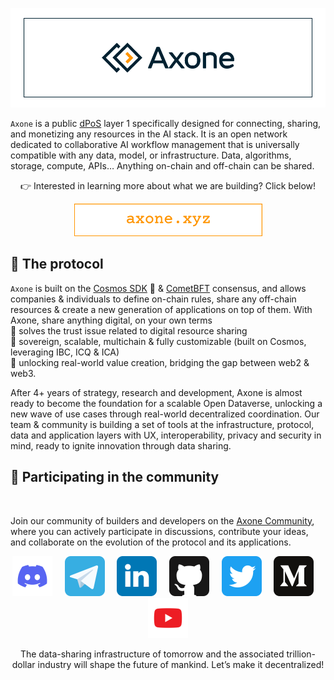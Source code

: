 [![axone github banner](/profile/static/axone-banner.png)](https://axone.xyz)

`Axone` is a public [dPoS](https://en.bitcoinwiki.org/wiki/DPoS) layer 1 specifically designed for connecting, sharing, and monetizing any resources in the AI stack.
It is an open network dedicated to collaborative AI workflow management that is universally compatible with any data, model, or infrastructure.
Data, algorithms, storage, compute, APIs… Anything on-chain and off-chain can be shared.

<p align="center">👉 Interested in learning more about what we are building? Click below!</p>

<p align="center"><a href="https://axone.xyz"><img src="/profile/static/axone-link-courier.png" /></a></p>

## 🔗 The protocol

`Axone` is built on the [Cosmos SDK](https://v1.cosmos.network/sdk) 💫 & [CometBFT](https://cometbft.com) consensus, and allows companies & individuals to define on-chain rules, share any off-chain resources & create a new generation of applications on top of them. With Axone, share anything digital, on your own terms
</br>🚀 solves the trust issue related to digital resource sharing
</br>🚀 sovereign, scalable, multichain & fully customizable (built on Cosmos, leveraging IBC, ICQ & ICA)
</br>🚀 unlocking real-world value creation, bridging the gap between web2 & web3.

After 4+ years of strategy, research and development, Axone is almost ready to become the foundation for a scalable Open Dataverse, unlocking a new wave of use cases through real-world decentralized coordination. Our team & community is building a set of tools at the infrastructure, protocol, data and application layers with UX, interoperability, privacy and security in mind, ready to ignite innovation through data sharing.

## 🙋 Participating in the community

<br/>

Join our community of builders and developers on the [Axone Community](https://github.com/axone-protocol/community), where you can actively participate in discussions, contribute your ideas, and collaborate on the evolution of the protocol and its applications.

<p align="center">
  <a href="https://discord.gg/axone"><img src="/profile/static/discord.svg" width="64" /></a>
  &nbsp; &nbsp;
  <a href="https://t.me/okp4network"><img src="/profile/static/telegram.svg" width="64" /></a>
  &nbsp; &nbsp;
  <a href="https://www.linkedin.com/company/axone-protocol/"><img src="/profile/static/linkedin.svg" width="64" /></a>
  &nbsp; &nbsp;
  <a href="https://github.com/axone-protocol"><img src="/profile/static/github.svg" width="64" /></a>
  &nbsp; &nbsp;
  <a href="https://twitter.com/axonexyz"><img src="/profile/static/twitter.svg" width="64" /></a>
  &nbsp; &nbsp;
  <a href="https://blog.axone.xyz"><img src="/profile/static/medium.svg" width="64" /></a>
  &nbsp; &nbsp;
  <a href="https://www.youtube.com/channel/UCiOfcTaUyv2Szv4OQIepIvg"><img src="/profile/static/youtube.svg" width="64" /></a>
</p>

<p align="center">The data-sharing infrastructure of tomorrow and the associated trillion-dollar industry will shape the future of mankind. Let’s make it decentralized!
</p>

